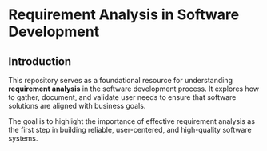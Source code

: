 # Requirement Analysis in Software Development

## Introduction
This repository serves as a foundational resource for understanding **requirement analysis** in the software development process. It explores how to gather, document, and validate user needs to ensure that software solutions are aligned with business goals.  

The goal is to highlight the importance of effective requirement analysis as the first step in building reliable, user-centered, and high-quality software systems.

